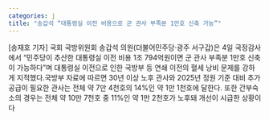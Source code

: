 ```yaml
---
categories: j
title: "송갑석 “대통령실 이전 비용으로 군 관사 부족분 1만호 신축 가능”"
---
```

[송재호 기자] 국회 국방위원회 송갑석 의원(더불어민주당·광주 서구갑)은 4일 국정감사에서 “민주당이 추산한 대통령실 이전 비용 1조 794억원이면 군 관사 부족분 1만호 신축이 가능하다”며 대통령실 이전으로 인한 국방부 등 연쇄 이전의 혈세 낭비 문제를 강하게 지적했다.국방부 자료에 따르면 30년 이상 노후 관사와 2025년 정원 기준 대비 추가 공급이 필요한 관사는 전체 약 7만 4천호의 14%인 약 1만 1천호에 달한다. 또한 간부숙소의 경우는 전체 약 10만 7천호 중 11%인 약 1만 2천호가 노후돼 개선이 시급한 상황이다